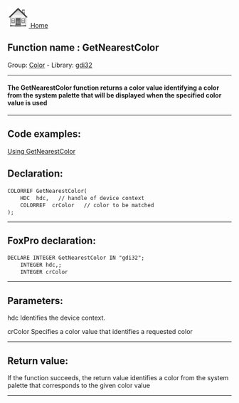 [<img src="../../images/home.png"> Home ](https://github.com/VFPX/Win32API)  

## Function name : GetNearestColor
Group: [Color](../../functions_group.md#Color)  -  Library: [gdi32](../../libraries.md#gdi32)  
***  


#### The GetNearestColor function returns a color value identifying a color from the system palette that will be displayed when the specified color value is used
***  


## Code examples:
[Using GetNearestColor](../../samples/sample_044.md)  

## Declaration:
```foxpro  
COLORREF GetNearestColor(
	HDC  hdc,	// handle of device context
	COLORREF  crColor 	// color to be matched
);  
```  
***  


## FoxPro declaration:
```foxpro  
DECLARE INTEGER GetNearestColor IN "gdi32";
	INTEGER hdc,;
	INTEGER crColor  
```  
***  


## Parameters:
hdc
Identifies the device context. 

crColor
Specifies a color value that identifies a requested color  
***  


## Return value:
If the function succeeds, the return value identifies a color from the system palette that corresponds to the given color value  
***  

